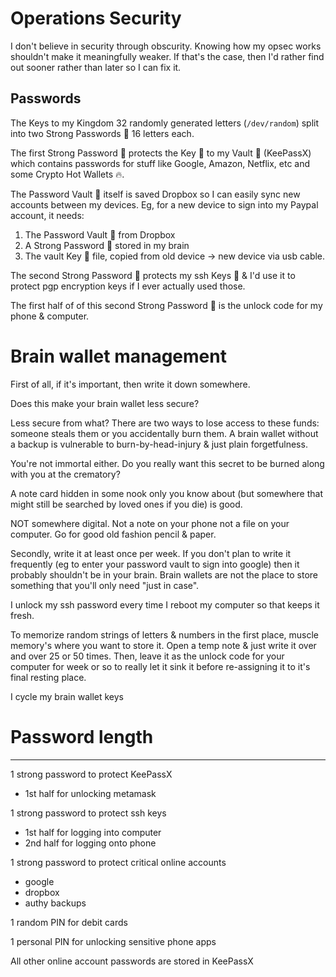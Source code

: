 # Operations Security

I don't believe in security through obscurity. Knowing how my opsec works shouldn't make it meaningfully weaker. If that's the case, then I'd rather find out sooner rather than later so I can fix it.

## Passwords

The Keys to my Kingdom  32 randomly generated letters (`/dev/random`) split into two Strong Passwords 💪 16 letters each.

The first Strong Password 💪 protects the Key 🔑 to my Vault 🏦 (KeePassX) which contains passwords for stuff like Google, Amazon, Netflix, etc and some Crypto Hot Wallets 🔥.

The Password Vault 🏦 itself is saved Dropbox so I can easily sync new accounts between my devices. Eg, for a new device to sign into my Paypal account, it needs:
 1. The Password Vault 🏦 from Dropbox
 2. A Strong Password 💪 stored in my brain
 3. The vault Key 🔑 file, copied from old device -> new device via usb cable.

The second Strong Password 💪 protects my ssh Keys 🔑 & I'd use it to protect pgp encryption keys if I ever actually used those.

The first half of of this second Strong Password 💪 is the unlock code for my phone & computer. 

# Brain wallet management

First of all, if it's important, then write it down somewhere.

Does this make your brain wallet less secure?

Less secure from what? There are two ways to lose access to these funds: someone steals them or you accidentally burn them. A brain wallet without a backup is vulnerable to burn-by-head-injury & just plain forgetfulness.

You're not immortal either. Do you really want this secret to be burned along with you at the crematory?

A note card hidden in some nook only you know about (but somewhere that might still be searched by loved ones if you die) is good.

NOT somewhere digital. Not a note on your phone not a file on your computer. Go for good old fashion pencil & paper.

Secondly, write it at least once per week. If you don't plan to write it frequently (eg to enter your password vault to sign into google) then it probably shouldn't be in your brain. Brain wallets are not the place to store something that you'll only need "just in case".

I unlock my ssh password every time I reboot my computer so that keeps it fresh.

To memorize random strings of letters & numbers in the first place, muscle memory's where you want to store it. Open a temp note & just write it over and over 25 or 50 times. Then, leave it as the unlock code for your computer for week or so to really let it sink it before re-assigning it to it's final resting place.

I cycle my brain wallet keys

# Password length



----

1 strong password to protect KeePassX
 - 1st half for unlocking metamask

1 strong password to protect ssh keys
 - 1st half for logging into computer
 - 2nd half for logging onto phone

1 strong password to protect critical online accounts
 - google
 - dropbox
 - authy backups

1 random PIN for debit cards

1 personal PIN for unlocking sensitive phone apps

All other online account passwords are stored in KeePassX




